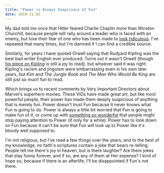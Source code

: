 ```yaml
---
title: "Power is Always Suspicious of Fun"
date: 2019-11-05
---
```


My dad told me once that Hitler feared Charlie Chaplin more than Winston Churchill,
because people will rally around a leader who is faced with an enemy,
but lose their fear of one who has been made to [look ridiculous][great-dictator].
I've repeated that many times,
but I'm damned if I can find a credible source.

Similarly,
for years I have quoted Orwell saying that
Rudyard Kipling was the best bad writer English ever produced.
Turns out it wasn't Orwell (though [his piece on Kipling][kipling] is still a joy to read),
but whoever said it was right:
Kipling's racism and jingoism were embarrassing even in his own later years,
but *Kim* and *The Jungle Book* and *The Man Who Would Be King*
are still just so much fun to read.

Which brings us to recent comments by Very Important Directors about Marvel's superhero movies.
These VIDs have made great art,
but like most powerful people,
their power has made them deeply suspicious of anything that is merely fun.
Power doesn't trust Fun
because it never knows what Fun is going to do.
Power is always a little bit worried that Fun is going to make fun of *it*,
or come up with [something so wonderful][spiderverse] that people might stop paying attention to Power
(if only for a while).
Power has to look down on Fun
because it can't be sure that Fun will look up to Power like it's bloody well supposed to.

I'm not religious,
but I've read a few things over the years,
and to the best of my knowledge,
no faith's scriptures contain a joke that bears re-telling.
People tell me there's joy in heaven,
but is there laughter?
Are there jokes that stay funny forever,
and if so,
are any of them at Her expense?
I kind of hope so,
because if there is an afterlife,
I'll be disappointed if Fun's not there.

[great-dictator]: https://en.wikipedia.org/wiki/The_Great_Dictator
[kipling]: http://orwell.ru/library/reviews/kipling/english/e_rkip
[spiderverse]: https://en.wikipedia.org/wiki/Spider-Man:_Into_the_Spider-Verse
